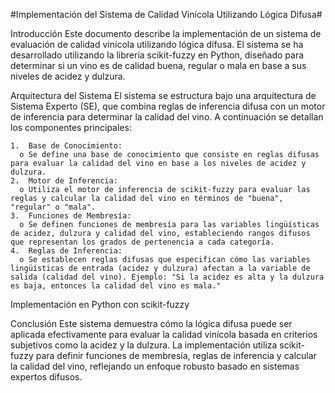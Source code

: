 #Implementación del Sistema de Calidad Vinícola Utilizando Lógica Difusa#

Introducción
Este documento describe la implementación de un sistema de evaluación de calidad vinícola utilizando lógica difusa. El sistema se ha desarrollado utilizando la librería scikit-fuzzy en Python, diseñado para determinar si un vino es de calidad buena, regular o mala en base a sus niveles de acidez y dulzura.

Arquitectura del Sistema
El sistema se estructura bajo una arquitectura de Sistema Experto (SE), que combina reglas de inferencia difusa con un motor de inferencia para determinar la calidad del vino. A continuación se detallan los componentes principales:

    1.	Base de Conocimiento:
      o	Se define una base de conocimiento que consiste en reglas difusas para evaluar la calidad del vino en base a los niveles de acidez y dulzura.
    2.	Motor de Inferencia:
      o	Utiliza el motor de inferencia de scikit-fuzzy para evaluar las reglas y calcular la calidad del vino en términos de "buena", "regular" o "mala".
    3.	Funciones de Membresía:
      o	Se definen funciones de membresía para las variables lingüísticas de acidez, dulzura y calidad del vino, estableciendo rangos difusos que representan los grados de pertenencia a cada categoría.
    4.	Reglas de Inferencia:
      o	Se establecen reglas difusas que especifican cómo las variables lingüísticas de entrada (acidez y dulzura) afectan a la variable de salida (calidad del vino). Ejemplo: "Si la acidez es alta y la dulzura es baja, entonces la calidad del vino es mala."

Implementación en Python con scikit-fuzzy 
 
Conclusión
Este sistema demuestra cómo la lógica difusa puede ser aplicada efectivamente para evaluar la calidad vinícola basada en criterios subjetivos como la acidez y la dulzura.
La implementación utiliza scikit-fuzzy para definir funciones de membresía, reglas de inferencia y calcular la calidad del vino,
reflejando un enfoque robusto basado en sistemas expertos difusos.

